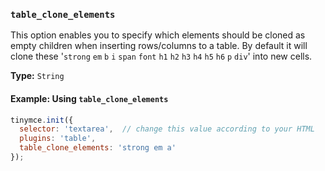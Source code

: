 ### `table_clone_elements`

This option enables you to specify which elements should be cloned as empty children when inserting rows/columns to a table. By default it will clone these '`strong` `em` `b` `i` `span` `font` `h1` `h2` `h3` `h4` `h5` `h6` `p` `div`' into new cells.

**Type:** `String`

#### Example: Using `table_clone_elements`

```js
tinymce.init({
  selector: 'textarea',  // change this value according to your HTML
  plugins: 'table',
  table_clone_elements: 'strong em a'
});
```

